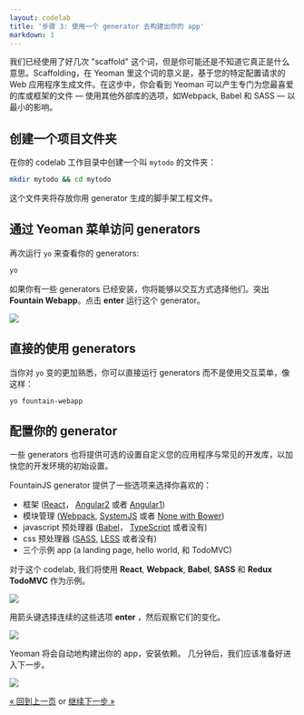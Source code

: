```yaml
---
layout: codelab
title: '步骤 3: 使用一个 generator 去构建出你的 app'
markdown: 1
---
```


我们已经使用了好几次 "scaffold" 这个词，但是你可能还是不知道它真正是什么意思。Scaffolding，在 Yeoman 里这个词的意义是，基于您的特定配置请求的 Web 应用程序生成文件。在这步中，你会看到 Yeoman 可以产生专门为您最喜爱的库或框架的文件 &mdash; 使用其他外部库的选项，如Webpack, Babel 和 SASS &mdash; 以最小的影响。

## 创建一个项目文件夹

在你的 codelab 工作目录中创建一个叫 `mytodo` 的文件夹：

```sh
mkdir mytodo && cd mytodo
```

这个文件夹将存放你用 generator 生成的脚手架工程文件。

## 通过 Yeoman 菜单访问 generators 

再次运行 `yo` 来查看你的 generators:

```sh
yo
```

如果你有一些 generators 已经安装，你将能够以交互方式选择他们。突出 **Fountain Webapp**。点击 **enter** 运行这个 generator。

![](/assets/img/codelab/03_yo_interactive.png)

<div class="note tip">

  <h2>直接的使用 generators</h2>

  <p>当你对 <code>yo</code> 变的更加熟悉，你可以直接运行 generators 而不是使用交互菜单，像这样：</p>

<pre>
<code class="language-sh">yo fountain-webapp</code>
</pre>

</div>

<h2 id="configure">配置你的 generator</h2>

一些 generators 也将提供可选的设置自定义您的应用程序与常见的开发库，以加快您的开发环境的初始设置。

FountainJS generator 提供了一些选项来选择你喜欢的：

* 框架 ([React](https://facebook.github.io/react/)， [Angular2](https://angular.io/) 或者 [Angular1](https://angularjs.org/))
* 模块管理 ([Webpack](https://webpack.github.io/), [SystemJS](https://github.com/systemjs/systemjs) 或者 [None with Bower](http://bower.io/))
* javascript 预处理器 ([Babel](https://babeljs.io/)， [TypeScript](https://www.typescriptlang.org/) 或者没有)
* css 预处理器 ([SASS](http://sass-lang.com/), [LESS](http://lesscss.org/) 或者没有)
* 三个示例 app (a landing page, hello world, 和 TodoMVC)

对于这个 codelab, 我们将使用 **React**, **Webpack**, **Babel**, **SASS** 和 **Redux TodoMVC** 作为示例。

![](/assets/img/codelab/03_yo_run_generator.png)

用箭头键选择连续的这些选项 **enter** ，然后观察它们的变化。

![](/assets/img/codelab/03_yo_select.png)

Yeoman 将会自动地构建出你的 app，安装依赖。 几分钟后，我们应该准备好进入下一步。

![](/assets/img/codelab/03_yo_end.png)

<p class="codelab-paging">
  <a href="index.html#toc">&laquo; 回到上一页</a>
  or
  <a href="review-generated-files.html">继续下一步 &raquo;</a>
</p>
